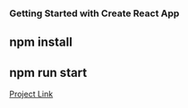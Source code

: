 ### Getting Started with Create React App

## npm install

## npm run start

[Project Link](https://fervent-carson-profile.netlify.app/)

